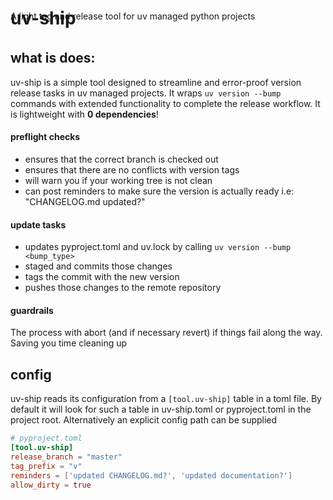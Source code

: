 #
# uv-ship
<span style="margin-top:-3rem; display:block;">A light tag and release tool for uv managed python projects</span>
<br>

## what is does:
uv-ship is a simple tool designed to streamline and error-proof version release tasks in uv managed projects.
It wraps `uv version --bump` commands with extended functionality to complete the release workflow.
It is lightweight with **0 dependencies**!

#### preflight checks
- ensures that the correct branch is checked out
- ensures that there are no conflicts with version tags
- will warn you if your working tree is not clean
- can post reminders to make sure the version is actually ready
i.e: "CHANGELOG.md updated?"

#### update tasks
- updates pyproject.toml and uv.lock by calling `uv version --bump <bump_type>`
- staged and commits those changes
- tags the commit with the new version
- pushes those changes to the remote repository

#### guardrails
The process with abort (and if necessary revert) if things fail along the way.
Saving you time cleaning up


## config
uv-ship reads its configuration from a `[tool.uv-ship]` table in a toml file. By default it will look for such a table in uv-ship.toml or pyproject.toml in the project root.
Alternatively an explicit config path can be supplied

``` toml
# pyproject.toml
[tool.uv-ship]
release_branch = "master"
tag_prefix = "v"
reminders = ['updated CHANGELOG.md?', 'updated documentation?']
allow_dirty = true
```
